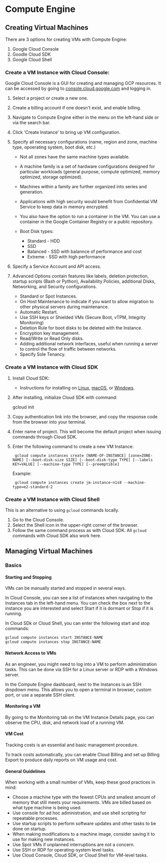 # Compute Engine

## Creating Virtual Machines
There are 3 options for creating VMs with Compute Engine:

1. Google Cloud Console
2. Goodle Cloud SDK
3. Google Cloud Shell

### Create a VM Instance with Cloud Console:
Google Cloud Console is a GUI for creating and managing GCP resources. It can be accessed by going to [console.cloud.google.com](https://console/cloud.google.com) and logging in. 

1. Select a project or create a new one.
2. Create a billing account if one doesn't exist, and enable billing.
3. Navigate to Compute Engine either in the menu on the left-hand side or via the search bar.
4. Click 'Create Instance' to bring up VM configuration.
5. Specify all necessary configurations (name, region and zone, machine type, opoerating system, boot disk, etc.)

    - Not all zones have the same machine types available.
    - A machine family is a set of hardware configurations designed for particular workloads (general purpose, compute optimized, memory optimized, storage optimized).
    - Machines within a family are further organized into series and generation.
    - Applications with high security would benefit from Confidential VM Service to keep data in memory encrypted.
    - You also have the option to run a container in the VM. You can use a container in the Google Container Registry or a public repository.
    - Boot Disk types:

        - Standard - HDD
        - SSD
        - Balanced - SSD with balannce of performance and cost
        - Extreme - SSD with high performance

6. Specify a Service Account and API access.
7. Advanced Options contain features like labels, deletion protection, startup scripts (Bash or Python), Availability Policies, additional Disks, Networking, and Security configurations.

    - Standard or Spot Instances.
    - On Host Maintenance to indicate if you want to allow migration to other physical servers during maintenance.
    - Automatic Restart.
    - Use SSH keys or Shielded VMs (Secure Boot, vTPM, Integrity Monitoring)
    - Deletion Rule for boot disks to be deleted with the Instance.
    - Encryption key management.
    - Read/Write or Read Only disks.
    - Adding additional network interfaces, useful when running a server to control the flow of traffic between networks.
    - Specify Sole Tenancy.

### Create a VM Instance with Cloud SDK
1. Install Cloud SDK:

    - Instructions for installing on [Linux](https://cloud.google.com/sdk/docs/install-sdk#deb), [macOS](https://cloud.google.com/sdk/docs/install-sdk#mac), or [Windows](https://cloud.google.com/sdk/docs/install-sdk#windows).

2. After installing, initialize Cloud SDK with command:

    gcloud init

3. Copy authentication link into the browser, and copy the response code from the browser into your terminal.
4. Enter name of project. This will become the default project when issuing commands through Cloud SDK.
5. Enter the following command to create a new VM Instance:

        gcloud compute instances create [NAME-OF-INSTANCE] [zone=ZONE-NAME] [--boot-disk-size SIZE] [--boot-disk-type TYPE] [--labels KEY=VALUE] [--machine-type TYPE] [--preemptible]

    Example:

        gcloud compute instances create jm-instance-n1s8 --machine-type=e2-standard-2

### Create a VM Instance with Cloud Shell
This is an alternative to using `gcloud` commands locally.

1. Go to the Cloud Console.
2. Select the Shell icon in the upper-right corner of the browser.
3. Follow the same command process as with Cloud SDK. All `gcloud` commands with Cloud SDK also work here.

## Managing Virtual Machines

### Basics

#### Starting and Stopping
VMs can be manually started and stopped in several ways.

In Cloud Console, you can see a list of instances when navigating to the Instances tab in the left-hand menu. You can check the box next to the instance you are interested and select Start if it is dormant or Stop if it is running.

In Cloud SDk or Cloud Shell, you can enter the following start and stop commands:

    gcloud compute instances start INSTANCE-NAME
    gcloud compute instances stop INSTANCE-NAME

#### Network Access to VMs
As an engineer, you might need to log into a VM to perform administration tasks. This can be done via SSH for a Linux server or RDP with a Windows server.

In the Compute Engine dashboard, next to the Instances is an SSH dropdown menu. This allows you to open a terminal in browser, custom port, or use a separate SSH client.

#### Monitoring a VM
By going to the Monitoring tab on the VM Instance Details page, you can observe the CPU, disk, and network load of a running VM.

#### VM Cost
Tracking costs is an essential and basic management procedure.

To track costs automatically, you can enable Cloud Billing and set up Billing Export to produce daily reports on VM usage and cost.

#### General Guidelines
When working with a small number of VMs, keep these good practices in mind:

- Choose a machine type with the fewest CPUs and smallest amount of memory that still meets your requirements. VMs are billed based on what type machine is being used.
- Use console for ad hoc administration, and use shell scripting for repeatable processes.
- Use startup scripts to perform software updates and other tasks to be done on startup.
- When making modifications to a machine image, consider saving it to use for making new instances.
- Use Spot VMs if unplanned interruptions are not a concern.
- Use SSH or RDP for operating-system level tasks.
- Use Cloud Console, Cloud SDK, or Cloud Shell for VM-level tasks.